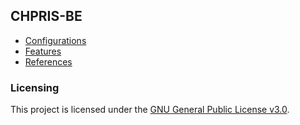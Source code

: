 ## CHPRIS-BE

- [Configurations](./docs/configurations.md)
- [Features](./docs/api_version.md)
- [References](./docs/references.md)

### Licensing

This project is licensed under the [GNU General Public License v3.0](./LICENSE).
